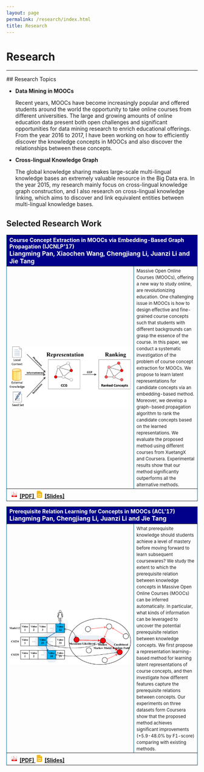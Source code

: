 ```yaml
---
layout: page
permalink: /research/index.html
title: Research
---
```


# Research
<hr>
## Research Topics

- **Data Mining in MOOCs**

  Recent years, MOOCs have become increasingly popular and offered students around the world the opportunity to take online courses from different universities. The large and growing amounts of online education data present both open challenges and significant opportunities for data mining research to enrich educational offerings. From the year 2016 to 2017, I have been working on how to efficiently discover the knowledge concepts in MOOCs and also discover the relationships between these concepts. 

- **Cross-lingual Knowledge Graph**
 
  The global knowledge sharing makes large-scale multi-lingual knowledge bases an extremely valuable resource in the Big Data era. In the year 2015, my research mainly focus on cross-lingual knowledge graph construction, and I also research on cross-lingual knowledge linking, which aims to discover and link equivalent entities between multi-lingual knowledge bases. 

## Selected Research Work
<table border="1" cellpadding="1" cellspacing="1" width="130%" style="margin-top: 0px; border:0px solid #006699;">
    <tr bgcolor="darkblue">
        <th colspan="2" align="left">
            <font color="white">Course Concept Extraction in MOOCs via Embedding-Based Graph Propagation (IJCNLP'17)</font>
            <br>
            <font color="white" size="3">Liangming Pan, Xiaochen Wang, Chengjiang Li, Juanzi Li and Jie Tang</font>
        </th>
    </tr>
    <tr>
        <td width="320"><img src="/research/IJCNLP17.png" width="320" />
        </td>
        <td>
        <small>Massive Open Online Courses (MOOCs), offering a new way to study online, are revolutionizing education. One challenging issue in MOOCs is how to design effective and fine-grained course concepts such that students with different backgrounds can grasp the essence of the course. In this paper, we conduct a systematic investigation of the problem of course concept extraction for MOOCs. We propose to learn latent representations for candidate concepts via an embedding-based method. Moreover, we develop a graph-based propagation algorithm to rank the candidate concepts based on the learned representations. We evaluate the proposed method using different courses from XuetangX and Coursera. Experimental results show that our method significantly outperforms all the alternative methods. 
        </small>
        </td>
    </tr>
    <tr>
        <th colspan="2" align="left">
        <img width="20" src="/assets/icons/pdf.jpg" style="margin: 3px;"/>
        <a href="/research/IJCNLP17_Paper.pdf" style="margin-left:-3px; margin-right: 3px;">[PDF]
        </a> 
        <img width="20" src="/assets/icons/ppt.png" style="margin-right: 3px;margin-left: -3px"/>
        <a href="/research/IJCNLP17_Slides.pdf" style="margin-left:-3px; margin-right: 3px;">[Slides]
        </a> 
        </th>  
    </tr>
</table>
<table border="1" cellpadding="1" cellspacing="1" width="130%" style="margin-top: 0px; border:0px solid #006699;">
    <tr bgcolor="darkblue">
        <th colspan="2" align="left">
            <font color="white">Prerequisite Relation Learning for Concepts in MOOCs (ACL'17)</font>
            <br>
            <font color="white" size="3">Liangming Pan, Chengjiang Li, Juanzi Li and Jie Tang</font>
        </th>
    </tr>
    <tr>
        <td width="320"><img src="/research/ACL17.png" width="320" />
        </td>
        <td>
        <small>What prerequisite knowledge should students achieve a level of mastery before moving forward to learn subsequent coursewares? We study the extent to which the prerequisite relation between knowledge concepts in Massive Open Online Courses (MOOCs) can be inferred automatically. In particular, what kinds of information can be leveraged to uncover the potential prerequisite relation between knowledge concepts. We first propose a representation learning-based method for learning latent representations of course concepts, and then investigate how different features capture the prerequisite relations between concepts. Our experiments on three datasets form Coursera show that the proposed method achieves significant improvements (+5.9-48.0% by F1-score) comparing with existing methods. 
        </small>
        </td>
    </tr>
    <tr>
        <th colspan="2" align="left">
        <img width="20" src="/assets/icons/pdf.jpg" style="margin: 3px;"/>
        <a href="/research/ACL17_Paper.pdf" style="margin-left:-3px; margin-right: 3px;">[PDF]
        </a> 
        <img width="20" src="/assets/icons/ppt.png" style="margin-right: 3px;margin-left: -3px"/>
        <a href="/research/ACL17_Slides.pdf" style="margin-left:-3px; margin-right: 3px;">[Slides]
        </a> 
        </th>  
    </tr>
</table>


